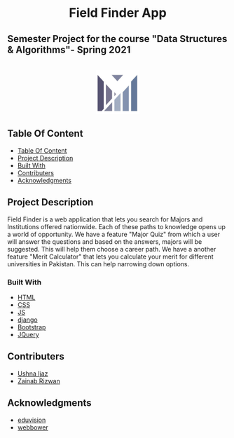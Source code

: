 <h1 align="center">Field Finder App</h1>
<h2>Semester Project for the course "Data Structures & Algorithms"- Spring 2021 </h2>
<!-- PROJECT LOGO -->
<br />
<div align="center">
  <a href="https://github.com/ushnaijaz/Field-Finder-App.git">
    <img src="https://github.com/ushnaijaz/Field-Finder-App/blob/master/field-finder/static/images/logo.jpg" alt="Logo" width="100" height="100">
  </a>
 </div>
 
 ## Table Of Content

- [Table Of Content](#table-of-content)
- [Project Description](#project-description)
- [Built With](#built-with)
- [Contributers](#contributers)
- [Acknowledgments](#acknowledgments)

<!-- PROJECT DESCRIPTION -->
## Project Description

Field Finder is a web application that lets you search for Majors and
Institutions offered nationwide. Each of these paths to knowledge opens up
a world of opportunity.
We have a feature "Major Quiz" from which a user will answer the
questions and based on the answers, majors will be suggested. This will
help them choose a career path. We have a another feature "Merit
Calculator" that lets you calculate your merit for different universities in
Pakistan. This can help narrowing down options.


### Built With

- [HTML](https://code.visualstudio.com/docs/languages/html)
- [CSS](https://code.visualstudio.com/docs/languages/html)
- [JS](https://vuejs.org/)
- [django](https://www.djangoproject.com/)
- [Bootstrap](https://getbootstrap.com)
- [JQuery](https://jquery.com)

## Contributers

- [Ushna Ijaz](https://github.com/ushnaijaz)
- [Zainab Rizwan](https://github.com/zainab-rizwan)
<!-- ACKNOWLEDGMENTS -->
## Acknowledgments
- [eduvision](https://www.eduvision.edu.pk/programs.php)
- [webbower](https://gist.github.com/webbower/8d19b714ded3ec53d1d7ed32b79fdbac)
